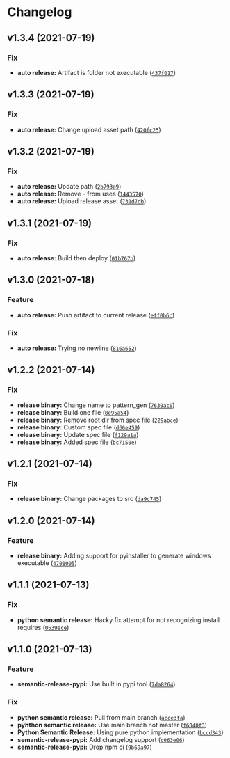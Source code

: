 # Changelog

<!--next-version-placeholder-->

## v1.3.4 (2021-07-19)
### Fix
* **auto release:** Artifact is folder not executable ([`437f017`](https://github.com/bradday4/SIM_GENERATOR/commit/437f0173876f066aae1074393b28060a57ba09bc))

## v1.3.3 (2021-07-19)
### Fix
* **auto release:** Change upload asset path ([`420fc25`](https://github.com/bradday4/SIM_GENERATOR/commit/420fc25a8c8d3bdc09a7220c87a729687b7ad696))

## v1.3.2 (2021-07-19)
### Fix
* **auto release:** Update path ([`2b793a9`](https://github.com/bradday4/SIM_GENERATOR/commit/2b793a983cd1e348fc9f0173d6d05192d0af77c0))
* **auto release:** Remove - from uses ([`1443570`](https://github.com/bradday4/SIM_GENERATOR/commit/144357097de3aa7a81bd502b298cec979a096166))
* **auto release:** Upload release asset ([`731d7db`](https://github.com/bradday4/SIM_GENERATOR/commit/731d7dbe83400c228894fff0e8f51f6853ce39e0))

## v1.3.1 (2021-07-19)
### Fix
* **auto release:** Build then deploy ([`01b767b`](https://github.com/bradday4/SIM_GENERATOR/commit/01b767bc4942bd180a4acd773770271ebf551431))

## v1.3.0 (2021-07-18)
### Feature
* **auto release:** Push artifact to current release ([`eff0b6c`](https://github.com/bradday4/SIM_GENERATOR/commit/eff0b6c2fceb572d59003386e504153d2c04c377))

### Fix
* **auto release:** Trying no newline ([`816a652`](https://github.com/bradday4/SIM_GENERATOR/commit/816a65203b718beb0d6271f73fc0ebd6c4b2d888))

## v1.2.2 (2021-07-14)
### Fix
* **release binary:** Change name to pattern_gen ([`7630ac0`](https://github.com/bradday4/SIM_GENERATOR/commit/7630ac044ec30ffb3b74243fbba32038f425770a))
* **release binary:** Build one file ([`8e95a54`](https://github.com/bradday4/SIM_GENERATOR/commit/8e95a54f381818a59172f449c33dec25c30cbd93))
* **release binary:** Remove root dir from spec file ([`229abce`](https://github.com/bradday4/SIM_GENERATOR/commit/229abcef5d78227714f7ba2286ceb9ef2aafe114))
* **release binary:** Custom spec file ([`d66e459`](https://github.com/bradday4/SIM_GENERATOR/commit/d66e459f10e68dbff32d86728df2ddb04b8d1fa0))
* **release binary:** Update spec file ([`f129a1a`](https://github.com/bradday4/SIM_GENERATOR/commit/f129a1a10ac6451e97031a26405512727b3dcbb4))
* **release binary:** Added spec file ([`bc7150e`](https://github.com/bradday4/SIM_GENERATOR/commit/bc7150e68bab80c1cfd71b7762f76f5204e4a746))

## v1.2.1 (2021-07-14)
### Fix
* **release binary:** Change packages to src ([`da9c745`](https://github.com/bradday4/SIM_GENERATOR/commit/da9c745f09de48927d98204aa294e807be1060db))

## v1.2.0 (2021-07-14)
### Feature
* **release binary:** Adding support for pyinstaller  to generate windows executable ([`4701005`](https://github.com/bradday4/SIM_GENERATOR/commit/4701005a5fe1802ea5d34a518dd2d00048acc70d))

## v1.1.1 (2021-07-13)
### Fix
* **python semantic release:** Hacky fix attempt for not recognizing install requires ([`0539ece`](https://github.com/bradday4/SIM_GENERATOR/commit/0539eceb785752e08cf252c5734f5dfe886f6826))

## v1.1.0 (2021-07-13)
### Feature
* **semantic-release-pypi:** Use built in pypi tool ([`7da8264`](https://github.com/bradday4/SIM_GENERATOR/commit/7da82649d6ab190330250c85350e20bd8e110e79))

### Fix
* **python semantic release:** Pull from main branch ([`acce3fa`](https://github.com/bradday4/SIM_GENERATOR/commit/acce3fa57fcea4d98f396bfbce759a2b3a86b407))
* **pyhthon semantic release:** Use main branch not master ([`f6040f3`](https://github.com/bradday4/SIM_GENERATOR/commit/f6040f39f4e344ebdfd338126f787af360c60764))
* **Python Semantic Release:** Using pure python implementation ([`bccd343`](https://github.com/bradday4/SIM_GENERATOR/commit/bccd343111735f3f0f1c11489c5c5c6f3a66fcb5))
* **semantic-release-pypi:** Add changelog support ([`c063e06`](https://github.com/bradday4/SIM_GENERATOR/commit/c063e0637f11ebbfd924f12120c501781f0e9ccf))
* **semantic-release-pypi:** Drop npm ci ([`9b69a97`](https://github.com/bradday4/SIM_GENERATOR/commit/9b69a973873a6e1d7cb1aa13867d5017045dc3f2))
